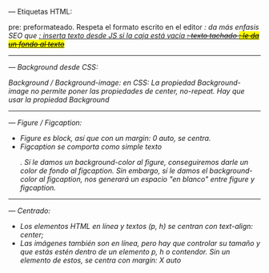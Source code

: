 — Etiquetas HTML:

pre: preformateado. Respeta el formato escrito en el editor
<em>: da más enfasis SEO que <i>
<ins>: inserta texto desde JS si la caja está vacía
<del>: texto tachado
<mark>: le da un fondo al texto

---

— Background desde CSS:

_Background_ / _Background-image:_ en CSS:
La propiedad Background-image no permite poner las propiedades de center, no-repeat. Hay que usar la propiedad Background

---

— Figure / Figcaption:

* Figure es block, así que con un margin: 0 auto, se
centra. 
* Figcaption se comporta como simple texto <p>.
Sí le damos un background-color al figure, conseguiremos darle un
color de fondo al figcaption. *Sin embargo*, sí le damos el
background-color al figcaption, nos generará un espacio "en blanco"
entre figure y figcaption.

---

— Centrado:

* Los elementos HTML en línea y textos (p, h) se centran con *text-align: center*;
* Las *imágenes* también son en línea, pero hay que controlar su tamaño y que estás estén
dentro de un elemento p, h o contendor.
Sin un elemento de estos, se centra con *margin: X auto* 
